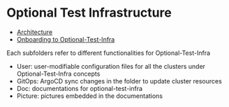# Optional Test Infrastructure

* [Architecture](https://github.com/kubeflow/testing/tree/master/aws/Doc/architecture.md)
* [Onboarding to Optional-Test-Infra](https://github.com/kubeflow/testing/tree/master/aws/Doc/onboarding.md)

Each subfolders refer to different functionalities for Optional-Test-Infra

* User: user-modifiable configuration files for all the clusters under Optional-Test-Infra concepts
* GitOps: ArgoCD sync changes in the folder to update cluster resources
* Doc: documentations for optional-test-infra
* Picture: pictures embedded in the documentations